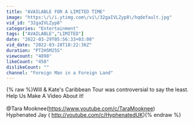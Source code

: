 ```yaml
---
title: "AVAILABLE FOR A LIMITED TIME"
image: "https:\/\/i.ytimg.com\/vi\/32gaIVLZyp8\/hqdefault.jpg"
vid_id: "32gaIVLZyp8"
categories: "Entertainment"
tags: ["AVAILABLE","LIMITED"]
date: "2022-03-29T05:56:33+03:00"
vid_date: "2022-03-28T18:22:36Z"
duration: "PT2H5M25S"
viewcount: "4898"
likeCount: "450"
dislikeCount: ""
channel: "Foreign Man in a Foreign Land"
---
```

{% raw %}​Will &amp; Kate's Caribbean Tour was controversial to say the least. Help Us Make A Video About it!<br /><br />@Tara Mooknee(<a rel="nofollow" target="blank" href="https://www.youtube.com/c/TaraMooknee)">https://www.youtube.com/c/TaraMooknee)</a><br /> Hyphenated Jay ( <a rel="nofollow" target="blank" href="http://youtube.com/c/HyphenatedUK)">http://youtube.com/c/HyphenatedUK)</a>{% endraw %}
